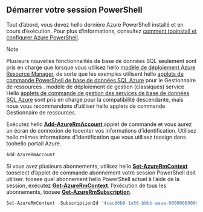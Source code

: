 
## <a name="start-your-powershell-session"></a>Démarrer votre session PowerShell
Tout d’abord, vous devez hello dernière Azure PowerShell installé et en cours d’exécution. Pour plus d’informations, consultez [comment tooinstall et configurer Azure PowerShell](/powershell/azureps-cmdlets-docs).

> [!NOTE]
> Plusieurs nouvelles fonctionnalités de base de données SQL seulement sont pris en charge que lorsque vous utilisez hello [modèle de déploiement Azure Resource Manager](../articles/azure-resource-manager/resource-group-overview.md), de sorte que les exemples utilisent hello [applets de commande PowerShell de base de données SQL Azure](https://msdn.microsoft.com/library/azure/mt574084\(v=azure.300\).aspx) pour le Gestionnaire de ressources . modèle de déploiement de gestion (classiques) service Hello [applets de commande de gestion des services de base de données SQL Azure](https://msdn.microsoft.com/library/azure/dn546723\(v=azure.300\).aspx) sont pris en charge pour la compatibilité descendante, mais nous vous recommandons d’utiliser hello applets de commande Gestionnaire de ressources.
> 
> 

Exécutez hello [ **Add-AzureRmAccount** ](https://msdn.microsoft.com/library/azure/mt619267\(v=azure.300\).aspx) applet de commande et vous aurez un écran de connexion de tooenter vos informations d’identification. Utilisez hello mêmes informations d’identification que vous utilisez toosign dans toohello portail Azure.

```PowerShell
Add-AzureRmAccount
```

Si vous avez plusieurs abonnements, utilisez hello [ **Set-AzureRmContext** ](https://msdn.microsoft.com/library/azure/mt619263\(v=azure.300\).aspx) tooselect d’applet de commande abonnement votre session PowerShell doit utiliser. toosee quel abonnement hello PowerShell actuel à l’aide de la session, exécutez [ **Get-AzureRmContext**](https://msdn.microsoft.com/library/azure/mt619265\(v=azure.300\).aspx). l’exécution de tous les abonnements, toosee [ **Get-AzureRmSubscription**](https://msdn.microsoft.com/library/azure/mt619284\(v=azure.300\).aspx).

```PowerShell
Set-AzureRmContext -SubscriptionId '4cac86b0-1e56-bbbb-aaaa-000000000000'
```
